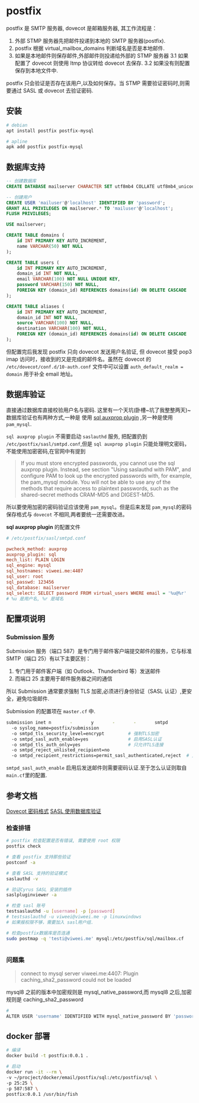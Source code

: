 # postfix

postfix 是 SMTP 服务器, dovecot 是邮箱服务器, 其工作流程是：

1. 外部 STMP 服务器先把邮件投递到本地的 SMTP 服务器(postfix).
2. postfix 根据 virtual_mailbox_domains 判断域名是否是本地邮件.
3. 如果是本地邮件则保存邮件,外部邮件则投递给外部的 STMP 服务器
   3.1 如果配置了 dovecot 则使用 ltmp 协议转给 dovecot 去保存.
   3.2 如果没有则配置保存到本地文件中.

postfix 只会验证是否存在该用户,以及如何保存。当 STMP 需要验证密码时,则需要通过 SASL 或 dovecot 去验证密码.

## 安装

```sh
# debian
apt install postfix postfix-mysql

# apline
apk add postfix postfix-mysql
```

## 数据库支持

```sql
-- 创建数据库
CREATE DATABASE mailserver CHARACTER SET utf8mb4 COLLATE utf8mb4_unicode_ci;

-- 创建用户
CREATE USER 'mailuser'@'localhost' IDENTIFIED BY 'password';
GRANT ALL PRIVILEGES ON mailserver.* TO 'mailuser'@'localhost';
FLUSH PRIVILEGES;

USE mailserver;

CREATE TABLE domains (
    id INT PRIMARY KEY AUTO_INCREMENT,
    name VARCHAR(50) NOT NULL
);

CREATE TABLE users (
    id INT PRIMARY KEY AUTO_INCREMENT,
    domain_id INT NOT NULL,
    email VARCHAR(100) NOT NULL UNIQUE KEY,
    password VARCHAR(150) NOT NULL,
    FOREIGN KEY (domain_id) REFERENCES domains(id) ON DELETE CASCADE
);

CREATE TABLE aliases (
    id INT PRIMARY KEY AUTO_INCREMENT,
    domain_id INT NOT NULL,
    source VARCHAR(100) NOT NULL,
    destination VARCHAR(100) NOT NULL,
    FOREIGN KEY (domain_id) REFERENCES domains(id) ON DELETE CASCADE
);
```

但配置完后我发现 postfix 只向 dovecot 发送用户名验证, 但 dovecot 接受 pop3 imap 访问时，接收到的又是完成的邮件名。虽然在 dovecot 的 `/etc/dovecot/conf.d/10-auth.conf` 文件中可以设置 `auth_default_realm = domain` 用于补全 email 地址。

## 数据库验证

直接通过数据库直接校验用户名与密码. 这里有一个天坑(卧槽~坑了我整整两天)~数据库验证也有两种方式,一种是 使用 [sql auxprop plugin](https://www.postfix.org/SASL_README.html#auxprop_sql) ,另一种是使用 `pam_mysql`.

`sql auxprop plugin` 不需要启动 `saslauthd` 服务, 把配置扔到 `/etc/postfix/sasl/smtpd.conf`,但是 `sql auxprop plugin` 只能处理明文密码，不能使用加密密码,在官网中有提到

> If you must store encrypted passwords, you cannot use the sql auxprop plugin. Instead, see section "Using saslauthd with PAM", and configure PAM to look up the encrypted passwords with, for example, the pam_mysql module. You will not be able to use any of the methods that require access to plaintext passwords, such as the shared-secret methods CRAM-MD5 and DIGEST-MD5.

所以要使用加密的密码验证应该使用 `pam_mysql`。但是后来发现 `pam_mysql`的密码保存格式与 `dovecot` 不相同,两者要统一还需要改进。

**sql auxprop plugin** 的配置文件

```ini
# /etc/postfix/sasl/smtpd.conf

pwcheck_method: auxprop
auxprop_plugin: sql
mech_list: PLAIN LOGIN
sql_engine: mysql
sql_hostnames: viweei.me:4407
sql_user: root
sql_passwd: 123456
sql_database: mailserver
sql_select: SELECT password FROM virtual_users WHERE email = '%u@%r'
# %u 是用户名, %r 是域名
```

## 配置项说明

### Submission 服务

Submission 服务（端口 587）是专门用于邮件客户端提交邮件的服务，它与标准 SMTP（端口 25）有以下主要区别：

1. 专门用于邮件客户端（如 Outlook、Thunderbird 等）发送邮件
2. 而端口 25 主要用于邮件服务器之间的通信

所以 Submission 通常要求强制 TLS 加密,必须进行身份验证（SASL 认证）,更安全，避免垃圾邮件.

Submission 的配置项在 `master.cf` 中.

```sh
submission inet n       -       y       -       -       smtpd
  -o syslog_name=postfix/submission
  -o smtpd_tls_security_level=encrypt         # 强制TLS加密
  -o smtpd_sasl_auth_enable=yes               # 启用SASL认证
  -o smtpd_tls_auth_only=yes                  # 只允许TLS连接
  -o smtpd_reject_unlisted_recipient=no
  -o smtpd_recipient_restrictions=permit_sasl_authenticated,reject  # 只允许认证用户
```

`smtpd_sasl_auth_enable` 启用后发送邮件则需要密码认证.至于怎么认证则取自`main.cf`里的配置.

## 参考文档

[Dovecot 密码格式](https://doc.dovecotpro.com/3.0.0/core/config/auth/schemes.html)
[SASL 使用数据库验证 ](https://www.postfix.org/SASL_README.html#auxprop_sql)

### 检查排错

```sh
# postfix 检查配置是否有错误, 需要使用 root 权限
postfix check

# 查看 postfix 支持那些验证
postconf -a

# 查看 SASL 支持的验证模式
saslauthd -v

# 验证Cyrus SASL 安装的插件
saslpluginviewer -a

# 检查 sasl 账号
testsaslauthd -u [username] -p [password]
# testsaslauthd -u viweei@viweei.me -p linuxwindows
# 如果报权限不够，需要加入 sasl用户组.

# 检查postfix数据库是否连通
sudo postmap -q 'testi@viweei.me' mysql:/etc/postfix/sql/mailbox.cf



```

### 问题集

> connect to mysql server viweei.me:4407: Plugin caching_sha2_password could not be loaded

mysql8 之前的版本中加密规则是 mysql_native_password,而 mysql8 之后,加密规则是 caching_sha2_password

```sh
#
ALTER USER 'username' IDENTIFIED WITH mysql_native_password BY 'password';
```

## docker 部署

```sh
# 编译
docker build -t postfix:0.0.1 .

# 启动
docker run -it --rm \
-v ~/procject/docker/email/postfix/sql:/etc/postfix/sql \
-p 25:25 \
-p 587:587 \
postfix:0.0.1 /usr/bin/fish


```
